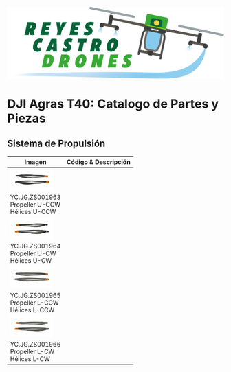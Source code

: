 ![Reyes Castro Drones](/Reyes-Castro-Drones_LOGO.png "Reyes Castro Drones")

# DJI Agras T40: Catalogo de Partes y Piezas

## Sistema de Propulsión

| Imagen | Código & Descripción |
| ------ | -------------------- |
| <img src="./YC.JG.ZS001963.png" width="100">
| YC.JG.ZS001963<br>Propeller U-CCW<br>Hélices U-CCW |
| <img src="./YC.JG.ZS001964.png" width="100">
| YC.JG.ZS001964<br>Propeller U-CW<br>Hélices U-CW  |
| <img src="./YC.JG.ZS001965.png" width="100">
| YC.JG.ZS001965<br>Propeller L-CCW<br>Hélices L-CCW |
| <img src="./YC.JG.ZS001966.png" width="100">
| YC.JG.ZS001966<br>Propeller L-CW<br>Hélices L-CW |
